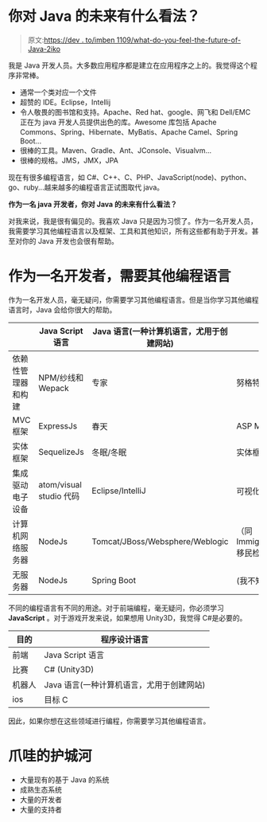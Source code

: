# 你对 Java 的未来有什么看法？

> 原文:[https://dev . to/imben 1109/what-do-you-feel-the-future-of-Java-2iko](https://dev.to/imben1109/what-do-you-feel-the-future-of-java-2iko)

我是 Java 开发人员。大多数应用程序都是建立在应用程序之上的。我觉得这个程序非常棒。

*   通常一个类对应一个文件
*   超赞的 IDE。Eclipse，Intellij
*   令人敬畏的图书馆和支持。Apache、Red hat、google、网飞和 Dell/EMC 正在为 java 开发人员提供出色的库。Awesome 库包括 Apache Commons、Spring、Hibernate、MyBatis、Apache Camel、Spring Boot...
*   很棒的工具。Maven、Gradle、Ant、JConsole、Visualvm...
*   很棒的规格。JMS，JMX，JPA

现在有很多编程语言，如 C#、C++、C、PHP、JavaScript(node)、python、go、ruby...越来越多的编程语言正试图取代 java。

**作为一名 java 开发者，你对 Java 的未来有什么看法？**

对我来说，我是很有偏见的。我喜欢 Java 只是因为习惯了。作为一名开发人员，我需要学习其他编程语言以及框架、工具和其他知识，所有这些都有助于开发。甚至对你的 Java 开发也会很有帮助。

# 作为一名开发者，需要其他编程语言

作为一名开发人员，毫无疑问，你需要学习其他编程语言。但是当你学习其他编程语言时，Java 会给你很大的帮助。

|  | Java Script 语言 | Java 语言(一种计算机语言，尤用于创建网站) | C# |
| --- | --- | --- | --- |
| 依赖性管理器和构建 | NPM/纱线和 Wepack | 专家 | 努格特 |
| MVC 框架 | ExpressJs | 春天 | ASP MVC |
| 实体框架 | SequelizeJs | 冬眠/冬眠 | 实体框架 |
| 集成驱动电子设备 | atom/visual studio 代码 | Eclipse/IntelliJ | 可视化工作室 |
| 计算机网络服务器 | NodeJs | Tomcat/JBoss/Websphere/Weblogic | （同 ImmigrationInspectors 移民检查） |
| 无服务器 | NodeJs | Spring Boot | (我不知道) |

不同的编程语言有不同的用途。对于前端编程，毫无疑问，你必须学习 **JavaScript** 。对于游戏开发来说，如果想用 Unity3D，我觉得 C#是必要的。

| 目的 | 程序设计语言 |
| --- | --- |
| 前端 | Java Script 语言 |
| 比赛 | C# (Unity3D) |
| 机器人 | Java 语言(一种计算机语言，尤用于创建网站) |
| ios | 目标 C |

因此，如果你想在这些领域进行编程，你需要学习其他编程语言。

# 爪哇的护城河

*   大量现有的基于 Java 的系统
*   成熟生态系统
*   大量的开发者
*   大量的支持者